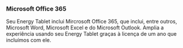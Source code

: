﻿### Microsoft Office 365 

Seu Energy Tablet inclui Mircrosoft Office 365, que inclui, entre outros, Microsoft Word, Microsoft Excel e do Microsoft Outlook. Amplia a experiência usando seu Energy Tablet graças à licença de um ano que incluímos com ele.
